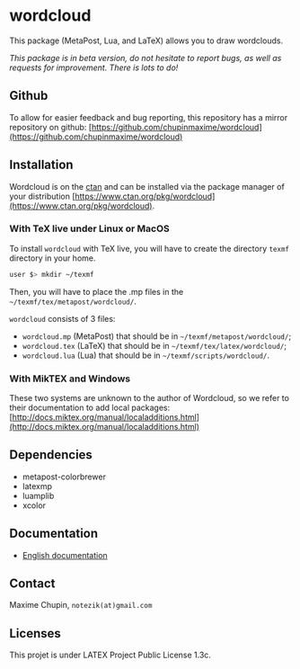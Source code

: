 # wordcloud

This package (MetaPost, Lua, and LaTeX) allows you to draw wordclouds.

_This package is in beta version, do not hesitate to report bugs, as well as
requests for improvement. There is lots to do!_

## Github

To allow for easier feedback and bug reporting, this repository has a mirror
repository on github:
[https://github.com/chupinmaxime/wordcloud](https://github.com/chupinmaxime/wordcloud) 

## Installation

Wordcloud is on the [ctan](ctan.org) and can be installed via the package manager of your
distribution [https://www.ctan.org/pkg/wordcloud](https://www.ctan.org/pkg/wordcloud).

### With TeX live under Linux or MacOS

To install `wordcloud` with TeX live, you will have to create the directory `texmf`
directory in your home. 
```bash
user $> mkdir ~/texmf
```

Then, you will have to place the .mp files in the
`~/texmf/tex/metapost/wordcloud/`.

`wordcloud` consists of 3 files:
* `wordcloud.mp` (MetaPost) that should be in `~/texmf/metapost/wordcloud/`;
* `wordcloud.tex` (LaTeX) that should be in `~/texmf/tex/latex/wordcloud/`;
* `wordcloud.lua` (Lua) that should be in `~/texmf/scripts/wordcloud/`.

### With MikTEX and Windows

These two systems are unknown to the author of Wordcloud, so we refer to their
documentation to add local packages:
[http://docs.miktex.org/manual/localadditions.html](http://docs.miktex.org/manual/localadditions.html)

## Dependencies

* metapost-colorbrewer 
* latexmp 
* luamplib 
* xcolor
## Documentation

* [English documentation](doc/wordcloud-doc-en.pdf)

## Contact

Maxime Chupin, `notezik(at)gmail.com`

## Licenses

This projet is under LATEX Project Public License 1.3c. 
